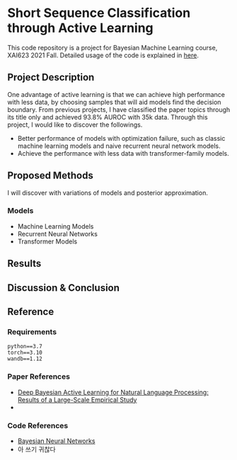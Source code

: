 # Short Sequence Classification through Active Learning
This code repository is a project for Bayesian Machine Learning course, XAI623 2021 Fall. Detailed usage of the code is explained in [here]("code/../code/README.md).

## Project Description

One advantage of active learning is that we can achieve high performance with less data, by choosing samples that will aid models find the decision boundary. From previous projects, I have classified the paper topics through its title only and achieved 93.8% AUROC with 35k data. Through this project, I would like to discover the followings.
+ Better performance of models with optimization failure, such as classic machine learning models and naive recurrent neural network models.
+ Achieve the performance with less data with transformer-family models.

## Proposed Methods

I will discover with variations of models and posterior approximation.
### Models
+ Machine Learning Models
+ Recurrent Neural Networks
+ Transformer Models

## Results

## Discussion & Conclusion

## Reference
### Requirements
```text
python==3.7
torch==3.10
wandb==1.12

```
### Paper References

+ [Deep Bayesian Active Learning for Natural Language Processing: Results of a Large-Scale Empirical Study](https://arxiv.org/pdf/1808.05697.pdf)
+ 
### Code References
+ [Bayesian Neural Networks](https://github.com/JavierAntoran/Bayesian-Neural-Networks)
+ 아 쓰기 귀찮다
